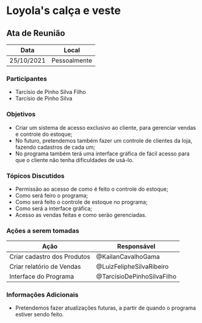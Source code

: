 # Loyola's calça e veste


## Ata de Reunião

| Data       | Local        |
| ---------- | ------------ |
| 25/10/2021 | Pessoalmente |


### Participantes

* Tarcísio de Pinho Silva Filho
* Tarcísio de Pinho Silva

### Objetivos
* Criar um sistema de acesso exclusivo ao cliente, para gerenciar vendas e controle do estoque;
* No futuro, pretendemos também fazer um controle de clientes da loja, fazendo cadastros de cada um;
* No programa também terá uma interface gráfica de fácil acesso para que o cliente não tenha dificuldades de usá-lo.

### Tópicos Discutidos
* Permissão ao acesso de como é feito o controle do estoque;
* Como será feiro o programa;
* Como será feito o controle de estoque no programa;
* Como será a interface gráfica;
* Acesso as vendas feitas e como serão gerenciadas.

### Ações a serem tomadas
| Ação                                      | Responsável                |
| ----------------------------------------- | -------------------------- |
| Criar cadastro dos Produtos               | @KailanCavalhoGama         |
| Criar relatório de Vendas                 | @LuizFelipheSilvaRibeiro   |
| Interface do Programa                     | @TarcísioDePinhoSilvaFilho |

### Informações Adicionais

* Pretendemos fazer atualizações futuras, a partir de quando o programa estiver sendo feito.
